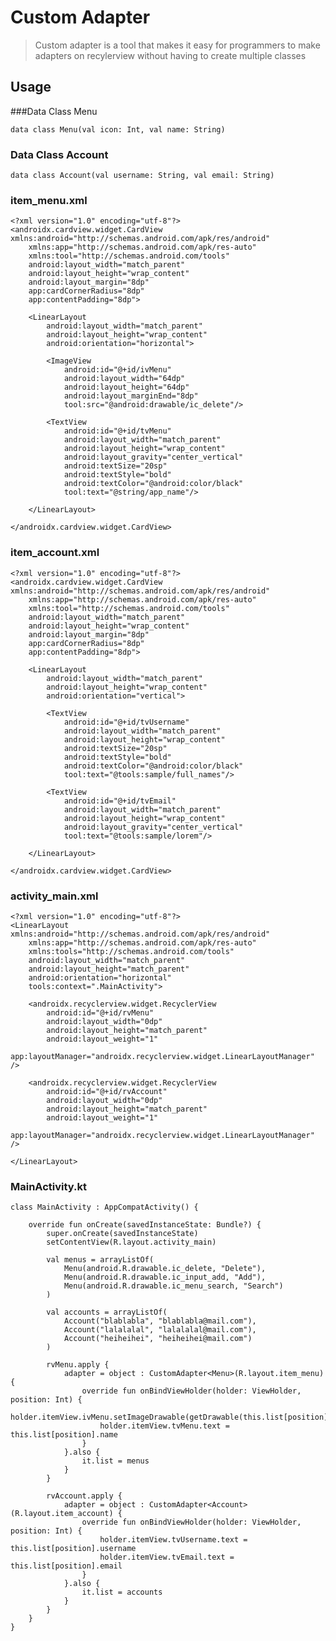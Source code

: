 # Custom Adapter
> Custom adapter is a tool that makes it easy for programmers to make adapters on recylerview without having to create multiple classes

## Usage
###Data Class Menu

    data class Menu(val icon: Int, val name: String)

### Data Class Account

    data class Account(val username: String, val email: String)

### item_menu.xml

    <?xml version="1.0" encoding="utf-8"?>
    <androidx.cardview.widget.CardView xmlns:android="http://schemas.android.com/apk/res/android"
        xmlns:app="http://schemas.android.com/apk/res-auto"
        xmlns:tool="http://schemas.android.com/tools"
        android:layout_width="match_parent"
        android:layout_height="wrap_content"
        android:layout_margin="8dp"
        app:cardCornerRadius="8dp"
        app:contentPadding="8dp">

        <LinearLayout
            android:layout_width="match_parent"
            android:layout_height="wrap_content"
            android:orientation="horizontal">

            <ImageView
                android:id="@+id/ivMenu"
                android:layout_width="64dp"
                android:layout_height="64dp"
                android:layout_marginEnd="8dp"
                tool:src="@android:drawable/ic_delete"/>

            <TextView
                android:id="@+id/tvMenu"
                android:layout_width="match_parent"
                android:layout_height="wrap_content"
                android:layout_gravity="center_vertical"
                android:textSize="20sp"
                android:textStyle="bold"
                android:textColor="@android:color/black"
                tool:text="@string/app_name"/>

        </LinearLayout>

    </androidx.cardview.widget.CardView>

### item_account.xml

    <?xml version="1.0" encoding="utf-8"?>
    <androidx.cardview.widget.CardView xmlns:android="http://schemas.android.com/apk/res/android"
        xmlns:app="http://schemas.android.com/apk/res-auto"
        xmlns:tool="http://schemas.android.com/tools"
        android:layout_width="match_parent"
        android:layout_height="wrap_content"
        android:layout_margin="8dp"
        app:cardCornerRadius="8dp"
        app:contentPadding="8dp">

        <LinearLayout
            android:layout_width="match_parent"
            android:layout_height="wrap_content"
            android:orientation="vertical">

            <TextView
                android:id="@+id/tvUsername"
                android:layout_width="match_parent"
                android:layout_height="wrap_content"
                android:textSize="20sp"
                android:textStyle="bold"
                android:textColor="@android:color/black"
                tool:text="@tools:sample/full_names"/>

            <TextView
                android:id="@+id/tvEmail"
                android:layout_width="match_parent"
                android:layout_height="wrap_content"
                android:layout_gravity="center_vertical"
                tool:text="@tools:sample/lorem"/>

        </LinearLayout>

    </androidx.cardview.widget.CardView>

### activity_main.xml

    <?xml version="1.0" encoding="utf-8"?>
    <LinearLayout xmlns:android="http://schemas.android.com/apk/res/android"
        xmlns:app="http://schemas.android.com/apk/res-auto"
        xmlns:tools="http://schemas.android.com/tools"
        android:layout_width="match_parent"
        android:layout_height="match_parent"
        android:orientation="horizontal"
        tools:context=".MainActivity">

        <androidx.recyclerview.widget.RecyclerView
            android:id="@+id/rvMenu"
            android:layout_width="0dp"
            android:layout_height="match_parent"
            android:layout_weight="1"
            app:layoutManager="androidx.recyclerview.widget.LinearLayoutManager" />

        <androidx.recyclerview.widget.RecyclerView
            android:id="@+id/rvAccount"
            android:layout_width="0dp"
            android:layout_height="match_parent"
            android:layout_weight="1"
            app:layoutManager="androidx.recyclerview.widget.LinearLayoutManager" />

    </LinearLayout>

### MainActivity.kt

    class MainActivity : AppCompatActivity() {

        override fun onCreate(savedInstanceState: Bundle?) {
            super.onCreate(savedInstanceState)
            setContentView(R.layout.activity_main)

            val menus = arrayListOf(
                Menu(android.R.drawable.ic_delete, "Delete"),
                Menu(android.R.drawable.ic_input_add, "Add"),
                Menu(android.R.drawable.ic_menu_search, "Search")
            )

            val accounts = arrayListOf(
                Account("blablabla", "blablabla@mail.com"),
                Account("lalalalal", "lalalalal@mail.com"),
                Account("heiheihei", "heiheihei@mail.com")
            )

            rvMenu.apply {
                adapter = object : CustomAdapter<Menu>(R.layout.item_menu) {
                    override fun onBindViewHolder(holder: ViewHolder, position: Int) {
                        holder.itemView.ivMenu.setImageDrawable(getDrawable(this.list[position].icon))
                        holder.itemView.tvMenu.text = this.list[position].name
                    }
                }.also {
                    it.list = menus
                }
            }

            rvAccount.apply {
                adapter = object : CustomAdapter<Account>(R.layout.item_account) {
                    override fun onBindViewHolder(holder: ViewHolder, position: Int) {
                        holder.itemView.tvUsername.text = this.list[position].username
                        holder.itemView.tvEmail.text = this.list[position].email
                    }
                }.also {
                    it.list = accounts
                }
            }
        }
    }